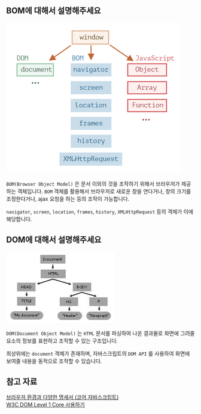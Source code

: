 ## BOM에 대해서 설명해주세요
![](./이상훈/window.png)

`BOM(Browser Object Model)` 은 문서 이외의 것을 조작하기 위해서 브라우저가 제공하는 객체입니다. `BOM` 객체를 활용해서 브라우저로 새로운 창을 연다거나, 창의 크기를 조정한다거나, ajax 요청을 하는 등의 조작이 가능합니다.  

`navigator`, `screen`, `location`, `frames`, `history`, `XMLHttpRequest` 등의 객체가 이에 해당합니다.

## DOM에 대해서 설명해주세요
![](./이상훈/dom-tree.jpg)  

`DOM(Document Object Model)` 는 `HTML` 문서를 파싱하여 나온 결과물로 화면에 그려줄 요소의 정보를 표현하고 조작할 수 있는 구조입니다.  

최상위에는 `document` 객체가 존재하며, 자바스크립트의 `DOM API` 를 사용하여 화면에 보여줄 내용을 동적으로 조작할 수 있습니다.  

## 참고 자료
[브라우저 환경과 다양한 명세서 (코어 자바스크립트)](https://ko.javascript.info/browser-environment)  
[W3C DOM Level 1 Core 사용하기](https://developer.mozilla.org/ko/docs/Web/API/Document_object_model/Using_the_Document_Object_Model)  
